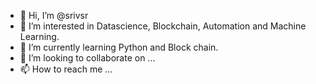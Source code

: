 - 👋 Hi, I’m @srivsr
- 👀 I’m interested in Datascience, Blockchain, Automation and Machine Learning.  
- 🌱 I’m currently learning Python and Block chain. 
- 💞️ I’m looking to collaborate on ...
- 📫 How to reach me ...

<!---
srivsr/srivsr is a ✨ special ✨ repository because its `README.md` (this file) appears on your GitHub profile.
You can click the Preview link to take a look at your changes.
--->
